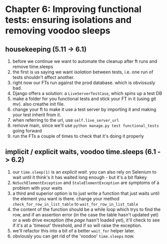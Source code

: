 # Chapter 6: Improving functional tests: ensuring isolations and removing voodoo sleeps

## housekeeping (5.11 -> 6.1)

1. before we continue we want to automate the cleanup after ft runs and remove time.sleeps
2. the first is us saying we want _isolation_ between tests, i.e. one run of tests shouldn't affect another.
3. right now our FTs run against the prod database. which is obviosusly bad.
4. Django offers a solution: a `LiveServerTestCase`, which spins up a test DB
5. make a folder for you functional tests and stick your FT in it (using git mv). also creathe init file.
6. change your ft to make it use a test server by importing it and making your test inherit from it.
7. when referring to the url, use `self.live_server_url`
8. remove main, since we'll use `python manage.py test functional_tests` going forward
9. run the FTs a couple of times to check that it's doing it properly

## implicit / explicit waits, voodoo time.sleeps (6.1 -> 6.2)

1. our `time.sleep(1)` is an _explicit wait_. you can also rely on Selenium to wait until it think's it has waited long enough - but it's a bit flakey
2. `NoSuchElementException` and `StaleElementException` are symptoms of a problem with your waits
3. a third and superior option is to just write a function that just waits until the element you want is there. change your method `check_for_row_in_list_table` to `wait_for_row_in_list_table` 
4. the content of the function should be a while loop which trys to find the row, and if an assertion error (in the case the table hasn't updated yet) or a web drive exception (the _page_ hasn't loaded yet), it'll check to see if it's at a 'timeout' threshold, and if so will raise the exception.
5. we'll refactor this into a bit of a better `wait_for` helper later.
6. obviously you can get rid of the 'voodoo' `time.sleeps` now.
